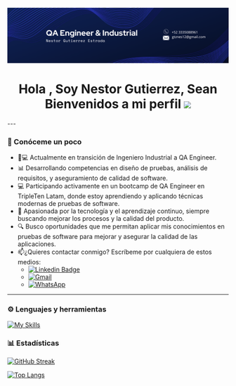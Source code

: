 ![Nestor Gutierrez QA Engineer](https://github.com/nesgtz12/nesgtz12/blob/main/Banner.png)

<h1 align="center"><b>Hola , Soy Nestor Gutierrez, Sean Bienvenidos a mi perfil </b><img src="https://media.giphy.com/media/hvRJCLFzcasrR4ia7z/giphy.gif" width="35"></h1>
---
<div id="header" align="left">

### 🙋 Conóceme un poco
- 👩💻 Actualmente en transición de Ingeniero Industrial a QA Engineer.
- 📊 Desarrollando competencias en diseño de pruebas, análisis de requisitos, y aseguramiento de calidad de software.
- 💻 Participando activamente en un bootcamp de QA Engineer en TripleTen Latam, donde estoy aprendiendo y aplicando técnicas modernas de pruebas de software.
- 🌱 Apasionada por la tecnología y el aprendizaje continuo, siempre buscando mejorar los procesos y la calidad del producto.
- 🔍 Busco oportunidades que me permitan aplicar mis conocimientos en pruebas de software para mejorar y asegurar la calidad de las aplicaciones.
- 📫¿Quieres contactar conmigo? Escríbeme por cualquiera de estos medios:
  - [![Linkedin Badge](https://img.shields.io/badge/-Nestor_Gutierrez-blue?style=flat&logo=Linkedin&logoColor=white)](https://www.linkedin.com/in/nestor-gutierrez-264a34192/)
  - [![Gmail](https://img.shields.io/badge/Gmail--informational?style=social&logo=gmail)](mailto:gtznes12@gmail.com) 
  - [![WhatsApp](https://img.shields.io/badge/WhatsApp-25D366?logo=whatsapp&logoColor=white&style=flat)](https://wa.me/+523335088961)

---

### ⚙️ Lenguajes y herramientas
[![My Skills](https://skillicons.dev/icons?i=jira,androidstudio,figma,postman,pycharm,selenium,python,git,github,gmail,discord,mysql)](https://skillicons.dev)


### 📊 Estadísticas

[![GitHub Streak](http://github-readme-streak-stats.herokuapp.com?user=GarayOcs&theme=dark&background=000000)](https://git.io/streak-stats)

[![Top Langs](https://github-readme-stats.vercel.app/api/top-langs/?username=GarayOcs&layout=compact&theme=vision-friendly-dark)](https://github.com/GarayOcs/github-readme-stats)
